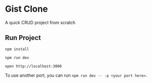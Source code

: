 # Gist Clone
A quick CRUD project from scratch

## Run Project
```
npm install

npm run dev

open http://localhost:3000
```

To use another port, you can run ```npm run dev -- -p <your port here>```.
